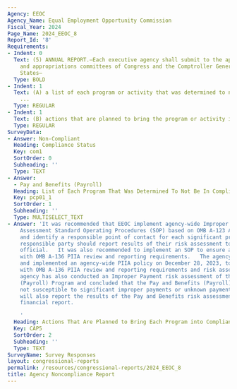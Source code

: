 ```yaml
---
Agency: EEOC
Agency_Name: Equal Employment Opportunity Commission
Fiscal_Year: 2024
Page_Name: 2024_EEOC_8
Report_Id: '8'
Requirements:
- Indent: 0
  Text: (5) ANNUAL REPORT.—Each executive agency shall submit to the appropriate authorizing
    and appropriations committees of Congress and the Comptroller General of the United
    States—
  Type: BOLD
- Indent: 1
  Text: (A) a list of each program or activity that was determined to not be in compliance
    ...
  Type: REGULAR
- Indent: 1
  Text: (B) actions that are planned to bring the program or activity into compliance.
  Type: REGULAR
SurveyData:
- Answer: Non-Compliant
  Heading: Compliance Status
  Key: com1
  SortOrder: 0
  Subheading: ''
  Type: TEXT
- Answer:
  - Pay and Benefits (Payroll)
  Heading: List of Each Program That Was Determined To Not Be In Compliance
  Key: pcp01_1
  SortOrder: 1
  Subheading: ''
  Type: MULTISELECT_TEXT
- Answer: 'It was recommended that EEOC implement agency-wide Improper Payment Risk
    Assessment Standard Operating Procedures (SOP) based on OMB A-123 Appendix C guidance
    and identify a responsible point of contact for each significant program. The
    responsible party should report results of their risk assessment to the EEOC responsible
    official.   It was also recommended to implement an SOP to ensure annual compliance
    with OMB A-136 PIIA review and reporting requirements.   The agency developed
    and implemented an agency-wide PIIA policy on December 28, 2023, to address compliance
    with OMB A-136 PIIA review and reporting requirements and risk assessment procedures.  The
    agency has also conducted an Improper Payment risk assessment of the Pay and Benefits
    (Payroll) Program and concluded that the Pay and Benefits (Payroll) Program is
    not susceptible to significant improper payments or unknown payments.  The agency
    will also report the results of the Pay and Benefits risk assessment in the agency''s
    financial report.

    '
  Heading: Actions That Are Planned to Bring Each Program into Compliance
  Key: CAP5
  SortOrder: 2
  Subheading: ''
  Type: TEXT
SurveyName: Survey Responses
layout: congressional-reports
permalink: /resources/congressional-reports/2024_EEOC_8
title: Agency Noncompliance Report
---
```

